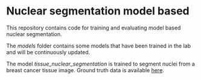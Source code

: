 # Nuclear segmentation model based
This repository contains code for training and evaluating model based nuclear segmentation. 


The _models_ folder contains some models that have been trained in the lab and will be continuously updated. 

The model _tissue_nuclear_segmentation_ is trained to segment nuclei from a breast cancer tissue image. 
Ground truth data is available [here](https://www.dropbox.com/sh/6b1z7wnm5h43ug0/AADuf4YJax8B1pqpBPJHx2yva?dl=0).
